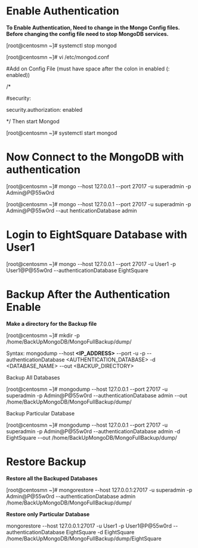 # Enable Authentication

**To Enable Authentication, Need to change in the Mongo Config files. Before changing the config file need to stop MongoDB services.**

[root@centosmn ~]# systemctl stop mongod

[root@centosmn ~]# vi /etc/mongod.conf

#Add on Config File (must have space after the colon in enabled (: enabled))

/*

#security:

security.authorization: enabled

*/
Then start Mongod

[root@centosmn ~]# systemctl start mongod

# Now Connect to the MongoDB with authentication

[root@centosmn ~]# mongo --host 127.0.0.1 --port 27017 -u superadmin -p Admin@P@55w0rd

[root@centosmn ~]# mongo --host 127.0.0.1 --port 27017 -u superadmin -p Admin@P@55w0rd --aut
henticationDatabase admin


# Login to EightSquare Database with User1 

[root@centosmn ~]# mongo --host 127.0.0.1 --port 27017 -u User1 -p User1@P@55w0rd --authenticationDatabase EightSquare



# Backup After the Authentication Enable 

**Make a directory for the Backup file**

[root@centosmn ~]# mkdir -p /home/BackUpMongoDB/MongoFullBackup/dump/

Syntax: mongodump --host **<IP_ADDRESS>** --port **<PORT>** -u **<USERNAME>** -p <PASSWORD> --authenticationDatabase <AUTHENTICATION_DATABASE> -d <DATABASE_NAME> --out <BACKUP_DIRECTORY>

Backup All Databases 

[root@centosmn ~]# mongodump --host 127.0.0.1 --port 27017 -u superadmin -p Admin@P@55w0rd --authenticationDatabase admin --out /home/BackUpMongoDB/MongoFullBackup/dump/

Backup Particular Database 

[root@centosmn ~]# mongodump --host 127.0.0.1 --port 27017 -u superadmin -p Admin@P@55w0rd --authenticationDatabase admin -d EightSquare --out /home/BackUpMongoDB/MongoFullBackup/dump/

# Restore Backup 

**Restore all the Backuped Databases**

[root@centosmn ~]# mongorestore --host 127.0.0.1:27017 -u superadmin -p Admin@P@55w0rd --authenticationDatabase admin /home/BackUpMongoDB/MongoFullBackup/dump/

**Restore only Particular Database**

mongorestore --host 127.0.0.1:27017 -u User1 -p User1@P@55w0rd --authenticationDatabase EightSquare -d EightSquare /home/BackUpMongoDB/MongoFullBackup/dump/EightSquare

